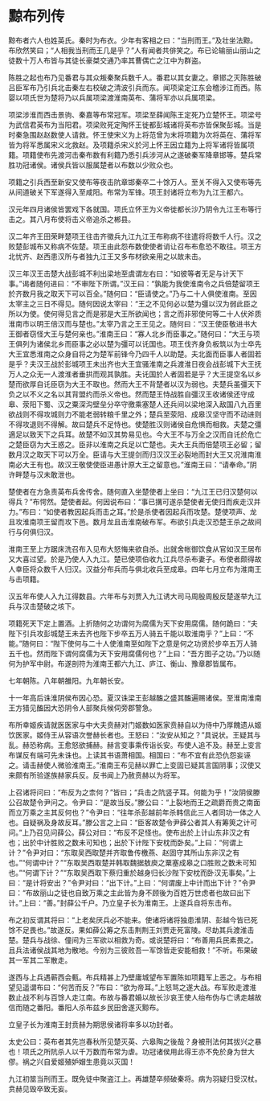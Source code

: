 # 黥布列传

黥布者六人也姓英氏。秦时为布衣。少年有客相之曰：“当刑而王。”及壮坐法黥。布欣然笑曰；“人相我当刑而王几是乎？”人有闻者共俳笑之。布已论输丽山丽山之徒数十万人布皆与其徒长豪桀交通乃率其曹偶亡之江中为群盗。

陈胜之起也布乃见番君与其众叛秦聚兵数千人。番君以其女妻之。章邯之灭陈胜破吕臣军布乃引兵北击秦左右校破之清波引兵而东。闻项梁定江东会稽涉江而西。陈婴以项氏世为楚将乃以兵属项梁渡淮南英布、蒲将军亦以兵属项梁。

项梁涉淮而西击景驹、秦嘉等布常冠军。项梁至薛闻陈王定死乃立楚怀王。项梁号为武信君英布为当阳君。项梁败死定陶怀王徙都彭城诸将英布亦皆保聚彭城。当是时秦急围赵赵数使人请救。怀王使宋义为上将范曾为末将项籍为次将英在、蒲将军皆为将军悉属宋义北救赵。及项籍杀宋义於河上怀王因立籍为上将军诸将皆属项籍。项籍使布先渡河击秦布数有利籍乃悉引兵涉河从之遂破秦军降章邯等。楚兵常胜功冠诸侯。诸侯兵皆以服属楚者以布数以少败众也。

项籍之引兵西至新安又使布等夜击阬章邯秦卒二十馀万人。至关不得入又使布等先从间道破关下军遂得入至咸阳。布常为军锋。项王封诸将立布为九江王都六。

汉元年四月诸侯皆罢戏下各就国。项氏立怀王为义帝徙都长沙乃阴令九江王布等行击之。其八月布使将击义帝追杀之郴县。

汉二年齐王田荣畔楚项王往击齐徵兵九江九江王布称病不往遣将将数千人行。汉之败楚彭城布又称病不佐楚。项王由此怨布数使使者诮让召布布愈恐不敢往。项王方北忧齐、赵西患汉所与者独九江王又多布材欲亲用之以故未击。

汉三年汉王击楚大战彭城不利出梁地至虞谓左右曰：“如彼等者无足与计天下事。”谒者随何进曰：“不审陛下所谓。”汉王曰：“孰能为我使淮南令之兵倍楚留项王於齐数月我之取天下可以百全。”随何曰：“臣请使之。”乃与二十人俱使淮南。至因太宰主之三日不得见。随何因说太宰曰：“王之不见何必以楚为彊以汉为弱此臣之所以为使。使何得见言之而是邪是大王所欲闻也；言之而非邪使何等二十人伏斧质淮南市以明王倍汉而与楚也。”太宰乃言之王王见之。随何曰：“汉王使臣敬进书大王御者窃怪大王与楚何亲也。”淮南王曰：“寡人北乡而臣事之。”随何曰：“大王与项王俱列为诸侯北乡而臣事之必以楚为彊可以讬国也。项王伐齐身负板筑以为士卒先大王宜悉淮南之众身自将之为楚军前锋今乃四千人以助楚。夫北面而臣事人者固若是乎？夫汉王战於彭城项王未出齐也大王宜骚淮南之兵渡淮日夜会战彭城下大王抚万人之众无一人渡淮者垂拱而观其孰胜。夫讬国於人者固若是乎？大王提空名以乡楚而欲厚自讬臣窃为大王不取也。然而大王不背楚者以汉为弱也。夫楚兵虽彊天下负之以不义之名以其背盟约而杀义帝也。然而楚王恃战胜自彊汉王收诸侯还守成皋、荥阳下蜀、汉之粟深沟壁垒分卒守徼乘塞楚人还兵间以梁地深入敌国八九百里欲战则不得攻城则力不能老弱转粮千里之外；楚兵至荥阳、成皋汉坚守而不动进则不得攻退则不得解。故曰楚兵不足恃也。使楚胜汉则诸侯自危惧而相救。夫楚之彊適足以致天下之兵耳。故楚不如汉其势易见也。今大王不与万全之汉而自讬於危亡之楚臣窃为大王惑之。臣非以淮南之兵足以亡楚也。夫大王兵而倍楚项王必留；留数月汉之取天下可以万全。臣请与大王提剑而归汉汉王必裂地而封大王又况淮南淮南必大王有也。故汉王敬使使臣进愚计原大王之留意也。”淮南王曰：“请奉命。”阴许畔楚与汉未敢泄也。

楚使者在方急责英布兵舍传舍。随何直入坐楚使者上坐曰：“九江王已归汉楚何以得兵？”布愕然。楚使者起。何因说布曰：“事已搆可遂杀楚使者无使归而疾走汉并力。”布曰：“如使者教因起兵而击之耳。”於是杀使者因起兵而攻楚。楚使项声、龙且攻淮南项王留而攻下邑。数月龙且击淮南破布军。布欲引兵走汉恐楚王杀之故间行与何俱归汉。

淮南王至上方踞床洗召布入见布大怒悔来欲自杀。出就舍帐御饮食从官如汉王居布又大喜过望。於是乃使人入九江。楚已使项伯收九江兵尽杀布妻子。布使者颇得故人幸臣将众数千人归汉。汉益分布兵而与俱北收兵至成皋。四年七月立布为淮南王与击项籍。

汉五年布使人入九江得数县。六年布与刘贾入九江诱大司马周殷周殷反楚遂举九江兵与汉击楚破之垓下。

项籍死天下定上置酒。上折随何之功谓何为腐儒为天下安用腐儒。随何跪曰：“夫陛下引兵攻彭城楚王未去齐也陛下步卒五万人骑五千能以取淮南乎？”上曰：“不能。”随何曰：“陛下使何与二十人使淮南至如陛下之意是何之功贤於步卒五万人骑五千也。然而陛下谓何腐儒为天下安用腐儒何也？”上曰：“吾方图子之功。”乃以随何为护军中尉。布遂剖符为淮南王都六九江、庐江、衡山、豫章郡皆属布。

七年朝陈。八年朝雒阳。九年朝长安。

十一年高后诛淮阴侯布因心恐。夏汉诛梁王彭越醢之盛其醢遍赐诸侯。至淮南淮南王方猎见醢因大恐阴令人部聚兵候伺旁郡警急。

布所幸姬疾请就医医家与中大夫贲赫对门姬数如医家贲赫自以为侍中乃厚餽遗从姬饮医家。姬侍王从容语次誉赫长者也。王怒曰：“汝安从知之？”具说状。王疑其与乱。赫恐称病。王愈怒欲捕赫。赫言变事乘传诣长安。布使人追不及。赫至上变言布谋反有端可先未诛也。上读其书语萧相国。相国曰：“布不宜有此恐仇怨妄诬之。请击赫使人微验淮南王。”淮南王布见赫以罪亡上变固已疑其言国阴事；汉使又来颇有所验遂族赫家兵反。反书闻上乃赦贲赫以为将军。

上召诸将问曰：“布反为之柰何？”皆曰；“兵击之阬竖子耳。何能为乎！”汝阴侯滕公召故楚令尹问之。令尹曰：“是故当反。”滕公曰：“上裂地而王之疏爵而贵之南面而立万乘之主其反何也？”令尹曰：“往年杀彭越前年杀韩信此三人者同功一体之人也。自疑祸及身故反耳。”滕公言之上曰：“臣客故楚令尹薛公者其人有筹筴之计可问。”上乃召见问薛公。薛公对曰：“布反不足怪也。使布出於上计山东非汉之有也；出於中计胜败之数未可知也；出於下计陛下安枕而卧矣。”上曰：“何谓上计？”令尹对曰：“东取吴西取楚并齐取鲁传檄燕、赵固守其所山东非汉之有也。”“何谓中计？”“东取吴西取楚并韩取魏据敖庾之粟塞成皋之口胜败之数未可知也。”“何谓下计？”“东取吴西取下蔡归重於越身归长沙陛下安枕而卧汉无事矣。”上曰：“是计将安出？”令尹对曰：“出下计。”上曰：“何谓废上中计而出下计？”令尹曰：“布故丽山之徒也自致万乘之主此皆为身不顾後为百姓万世虑者也故曰出下计。”上曰：“善。”封薛公千户。乃立皇子长为淮南王。上遂兵自将东击布。

布之初反谓其将曰：“上老矣厌兵必不能来。使诸将诸将独患淮阴、彭越今皆已死馀不足畏也。”故遂反。果如薛公筹之东击荆荆王刘贾走死富陵。尽劫其兵渡淮击楚。楚兵与战徐、僮间为三军欲以相救为奇。或说楚将曰：“布善用兵民素畏之。且兵法诸侯战其地为散地。今别为三彼败吾一军馀皆走安能相救！”不听。布果破其一军其二军散走。

遂西与上兵遇蕲西会甀。布兵精甚上乃壁庸城望布军置陈如项籍军上恶之。与布相望见遥谓布曰：“何苦而反？”布曰：“欲为帝耳。”上怒骂之遂大战。布军败走渡淮数止战不利与百馀人走江南。布故与番君婚以故长沙哀王使人绐布伪与亡诱走越故信而随之番阳。番阳人杀布兹乡民田舍遂灭黥布。

立皇子长为淮南王封贲赫为期思侯诸将率多以功封者。

太史公曰：英布者其先岂春秋所见楚灭英、六皋陶之後哉？身被刑法何其拔兴之暴也！项氏之所阬杀人以千万数而布常为虐。功冠诸侯用此得王亦不免於身为世大僇。祸之兴自爱姬殖妒媢生患竟以灭国！

九江初筮当刑而王。既免徒中聚盗江上。再雄楚卒频破秦将。病为羽疑归受汉杖。贲赫见毁卒致无妄。

